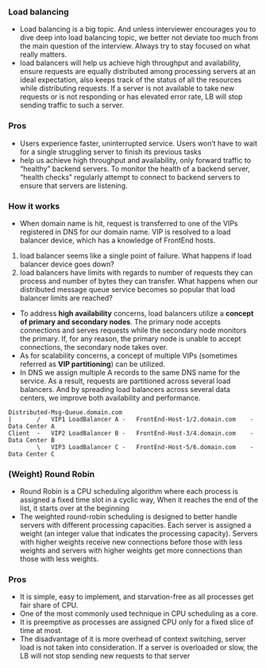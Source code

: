 ### Load balancing
- Load balancing is a big topic. And unless interviewer encourages you to dive deep into load balancing topic, we better not deviate too much from the main question of the interview. Always try to stay focused on what really matters.
- load balancers will help us achieve high throughput and availability, ensure requests are equally distributed among processing servers at an ideal expectation, also keeps track of the status of all the resources while distributing requests.
If a server is not available to take new requests or is not responding or has elevated error rate, LB will stop sending traffic to such a server.
### Pros
- Users experience faster, uninterrupted service. Users won’t have to wait for a single struggling server to finish its previous tasks
- help us achieve high throughput and availability, only forward traffic to “healthy” backend servers. To monitor the health of a backend server, “health checks” regularly attempt to connect to backend servers to ensure that servers are listening.
### How it works
- When domain name is hit, request is transferred to one of the VIPs registered in DNS for our domain name. VIP is resolved to a load balancer device, which has a knowledge of FrontEnd hosts.
1. load balancer seems like a single point of failure. What happens if load balancer device goes down?
2. load balancers have limits with regards to number of requests they can process and number of bytes they can transfer. What happens when our distributed message queue service becomes so popular that load balancer limits are reached?
- To address **high availability** concerns, load balancers utilize a **concept of primary and secondary nodes**. The primary node accepts connections and serves requests while the secondary node monitors the primary. If, for any reason, the primary node is unable to accept connections, the secondary node takes over.
- As for scalability concerns, a concept of multiple VIPs (sometimes referred as **VIP partitioning**) can be utilized.
- In DNS we assign multiple A records to the same DNS name for the service. As a result, requests are partitioned across several load balancers. And by spreading load balancers across several data centers, we improve both availability and performance.
```
Distributed-Msg-Queue.domain.com
|		/	VIP1 LoadBalancer A -	FrontEnd-Host-1/2.domain.com	- Data Center A
Client	-	VIP2 LoadBalancer B - 	FrontEnd-Host-3/4.domain.com	- Data Center B
		\	VIP3 LoadBalancer C - 	FrontEnd-Host-5/6.domain.com	- Data Center C
```
### (Weight) Round Robin
- Round Robin is a CPU scheduling algorithm where each process is assigned a fixed time slot in a cyclic way, When it reaches the end of the list, it starts over at the beginning 
- The weighted round-robin scheduling is designed to better handle servers with different processing capacities. Each server is assigned a weight (an integer value that indicates the processing capacity). Servers with higher weights receive new connections before those with less weights and servers with higher weights get more connections than those with less weights.
### Pros
-  It is simple, easy to implement, and starvation-free as all processes get fair share of CPU.  
- One of the most commonly used technique in CPU scheduling as a core.  
- It is preemptive as processes are assigned CPU only for a fixed slice of time at most.  
- The disadvantage of it is more overhead of context switching, server load is not taken into consideration. If a server is
overloaded or slow, the LB will not stop sending new requests to that server
<!--stackedit_data:
eyJoaXN0b3J5IjpbMTAxMjU0MjYzOF19
-->